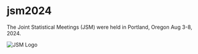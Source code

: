 # jsm2024

The Joint Statistical Meetings (JSM) were held in Portland, Oregon Aug 3-8, 2024.

![JSM Logo](https://ww2.amstat.org/meetings/jsm/2024/images/logo.png?v=2024)
